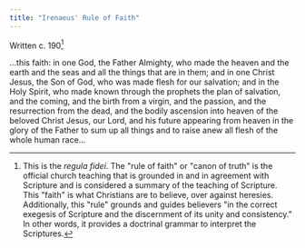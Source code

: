 ```yaml
---
title: "Irenaeus' Rule of Faith"
---
```


Written c. 190[^1]

...this faith: in one God, the Father Almighty, who made the heaven and the earth and the seas and all the things that are in them; and in one Christ Jesus, the Son of God, who was made flesh for our salvation; and in the Holy Spirit, who made known through the prophets the plan of salvation, and the coming, and the birth from a virgin, and the passion, and the resurrection from the dead, and the bodily ascension into heaven of the beloved Christ Jesus, our Lord, and his future appearing from heaven in the glory of the Father to sum up all things and to raise anew all flesh of the whole human race...

[^1]: This is the *regula fidei*. The "rule of faith" or "canon of truth" is the official church teaching that is grounded in and in agreement with Scripture and is considered a summary of the teaching of Scripture. This "faith" is what Christians are to believe, over against heresies. Additionally, this "rule" grounds and guides believers "in the correct exegesis of Scripture and the discernment of its unity and consistency." In other words, it provides a doctrinal grammar to interpret the Scriptures.